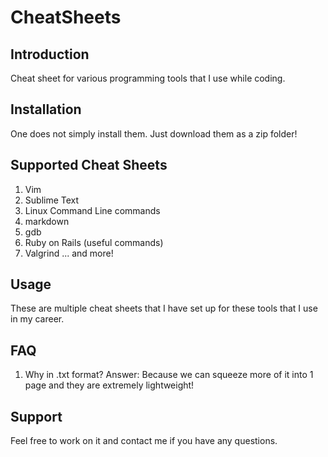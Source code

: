 CheatSheets
===========

Introduction
------------
Cheat sheet for various programming tools that I use while coding.

Installation
------------
One does not simply install them. Just download them as a zip folder!

Supported Cheat Sheets
----------------------
1. Vim
2. Sublime Text
3. Linux Command Line commands
4. markdown
5. gdb
6. Ruby on Rails (useful commands)
7. Valgrind
... and more!

Usage
-----
These are multiple cheat sheets that I have set up for these tools that I use 
in my career.

FAQ
---
1. Why in .txt format?
Answer: Because we can squeeze more of it into 1 page and they are extremely 
		lightweight!

Support
------
Feel free to work on it and contact me if you have any questions.


